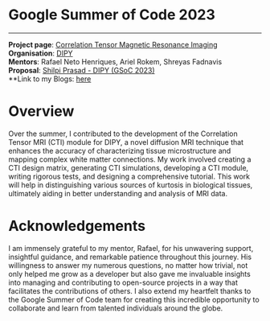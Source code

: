 # Google Summer of Code 2023
---------------------

**Project page**: [Correlation Tensor Magnetic Resonance Imaging](https://summerofcode.withgoogle.com/programs/2023/projects/Y4ykGV6H)
<br>
**Organisation**: [DIPY](https://dipy.org/)
<br>
**Mentors**: Rafael Neto Henriques, Ariel Rokem, Shreyas Fadnavis
<br>
**Proposal**: [Shilpi Prasad - DIPY (GSoC 2023)](https://github.com/shilpiprd/GSOC_2023/blob/main/DIPY_%20Proposal.pdf)
<br>
**Link to my Blogs: [here](https://blogs.python-gsoc.org/en/shilpi06s-blog/)

# Overview

Over the summer, I contributed to the development of the Correlation Tensor MRI (CTI) module for DIPY, a novel diffusion MRI technique that enhances the accuracy of characterizing tissue microstructure and mapping complex white matter connections. My work involved creating a CTI design matrix, generating CTI simulations, developing a CTI module, writing rigorous tests, and designing a comprehensive tutorial. This work will help in distinguishing various sources of kurtosis in biological tissues, ultimately aiding in better understanding and analysis of MRI data.

# Acknowledgements

I am immensely grateful to my mentor, Rafael, for his unwavering support, insightful guidance, and remarkable patience throughout this journey. His willingness to answer my numerous questions, no matter how trivial, not only helped me grow as a developer but also gave me invaluable insights into managing and contributing to open-source projects in a way that facilitates the contributions of others. I also extend my heartfelt thanks to the Google Summer of Code team for creating this incredible opportunity to collaborate and learn from talented individuals around the globe.
